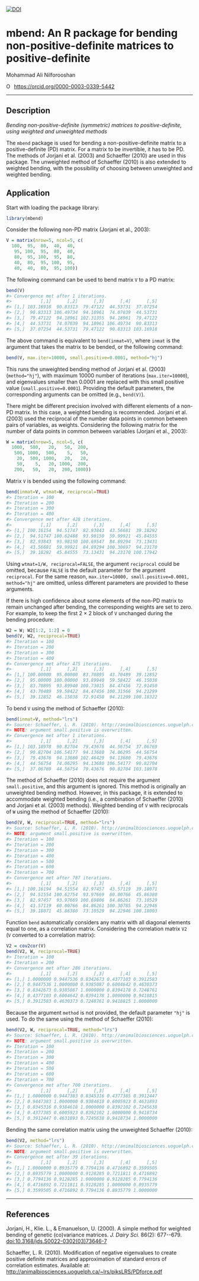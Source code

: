 [![DOI](https://zenodo.org/badge/DOI/10.5281/zenodo.3515891.svg)](https://doi.org/10.5281/zenodo.3515891)

# mbend: An R package for bending non-positive-definite matrices to positive-definite

Mohammad Ali Nilforooshan

<div itemscope itemtype="https://schema.org/Person"><a itemprop="sameAs" content="https://orcid.org/0000-0003-0339-5442" href="https://orcid.org/0000-0003-0339-5442" target="orcid.widget" rel="noopener noreferrer" style="vertical-align:top;"><img src="https://orcid.org/sites/default/files/images/orcid_16x16.png" style="width:1em;margin-right:.5em;" alt="ORCID iD icon">https://orcid.org/0000-0003-0339-5442</a></div>

---

## Description

*Bending non-positive-definite (symmetric) matrices to positive-definite, using weighted and unweighted methods*

The `mbend` package is used for bending a non-positive-definite matrix to a positive-definite (PD) matrix. For a matrix to be invertible, it has to be PD. The methods of Jorjani et al. (2003) and Schaeffer (2010) are used in this package. The unweighted method of Schaeffer (2010) is also extended to weighted bending, with the possibility of choosing between unweighted and weighted bending.

## Application

Start with loading the package library:

```r
library(mbend)
```

Consider the following non-PD matrix (Jorjani et al., 2003):

```r
V = matrix(nrow=5, ncol=5, c(
  100,  95,  80,  40,  40,
   95, 100,  95,  80,  40,
   80,  95, 100,  95,  80,
   40,  80,  95, 100,  95,
   40,  40,  80,  95, 100))
```

The following command can be used to bend matrix `V` to a PD matrix:

```r
bend(V)
#> Convergence met after 1 iterations.
#>           [,1]      [,2]      [,3]      [,4]      [,5]
#> [1,] 103.16918  90.83313  79.47122  44.53731  37.07254
#> [2,]  90.83313 106.49734  94.18961  74.07039  44.53731
#> [3,]  79.47122  94.18961 102.31355  94.18961  79.47122
#> [4,]  44.53731  74.07039  94.18961 106.49734  90.83313
#> [5,]  37.07254  44.53731  79.47122  90.83313 103.16918
```

The above command is equivalent to `bend(inmat=V)`, where `inmat` is the argument that takes the matrix to be bended, or the following command:

```r
bend(V, max.iter=10000, small.positive=0.0001, method="hj")
```

This runs the unweighted bending method of Jorjani et al. (2003) (`method="hj"`), with maximum 10000 number of iterations (`max.iter=10000`), and eigenvalues smaller than 0.0001 are replaced with this small positive value (`small.positive=0.0001`). Providing the default parameters, the corresponding arguments can be omitted (e.g., `bend(V)`).

There might be different precision involved with different elements of a non-PD matrix. In this case, a weighted bending is recommended. Jorjani et al. (2003) used the reciprocal of the number data points in common between pairs of variables, as weights. Considering the following matrix for the number of data points in common between variables (Jorjani et al., 2003):

```r
W = matrix(nrow=5, ncol=5, c(
  1000,  500,   20,   50,  200,
   500, 1000,  500,    5,   50,
    20,  500, 1000,   20,   20,
    50,    5,   20, 1000,  200,
   200,   50,   20,  200, 1000))
```

Matrix `V` is bended using the following command:

```r
bend(inmat=V, wtmat=W, reciprocal=TRUE)
#> Iteration = 100
#> Iteration = 200
#> Iteration = 300
#> Iteration = 400
#> Convergence met after 428 iterations.
#>           [,1]      [,2]      [,3]      [,4]      [,5]
#> [1,] 100.16154  94.51747  82.93843  43.56681  39.18292
#> [2,]  94.51747 100.62488  93.98150  59.99921  45.84555
#> [3,]  82.93843  93.98150 100.69547  84.89294  73.13431
#> [4,]  43.56681  59.99921  84.89294 100.30697  94.23170
#> [5,]  39.18292  45.84555  73.13431  94.23170 100.17942
```

Using `wtmat=1/W, reciprocal=FALSE`, the argument `reciprocal` could be omitted, because `FALSE` is the default parameter for the argument `reciprocal`. For the same reason, `max.iter=10000, small.positive=0.0001, method="hj"` are omitted, unless different parameters are provided to these arguments.

If there is high confidence about some elements of the non-PD matrix to remain unchanged after bending, the corresponding weights are set to zero. For example, to keep the first 2 &times; 2 block of `V` unchanged during the bending procedure:

```r
W2 = W; W2[1:2, 1:2] = 0
bend(V, W2, reciprocal=TRUE)
#> Iteration = 100
#> Iteration = 200
#> Iteration = 300
#> Iteration = 400
#> Convergence met after 475 iterations.
#>           [,1]      [,2]      [,3]      [,4]      [,5]
#> [1,] 100.00000  95.00000  83.70895  43.70489  39.12852
#> [2,]  95.00000 100.00000  93.89940  59.58422  46.15038
#> [3,]  83.70895  93.89940 100.73015  84.47456  72.91450
#> [4,]  43.70489  59.58422  84.47456 100.31566  94.21299
#> [5,]  39.12852  46.15038  72.91450  94.21299 100.18322
```

To bend `V` using the method of Schaeffer (2010):

```r
bend(inmat=V, method="lrs")
#> Source: Schaeffer, L. R. (2010). http://animalbiosciences.uoguelph.ca/~lrs/piksLRS/PDforce.pdf
#> NOTE: argument small.positive is overwritten.
#> Convergence met after 1 iterations.
#>           [,1]      [,2]      [,3]      [,4]      [,5]
#> [1,] 103.18978  90.82704  79.43676  44.56754  37.06769
#> [2,]  90.82704 106.54177  94.13680  74.06295  44.56754
#> [3,]  79.43676  94.13680 102.46429  94.13680  79.43676
#> [4,]  44.56754  74.06295  94.13680 106.54177  90.82704
#> [5,]  37.06769  44.56754  79.43676  90.82704 103.18978
```

The method of Schaeffer (2010) does not require the argument `small.positive`, and this argument is ignored. This method is originally an unweighted bending method. However, in this package, it is extended to accommodate weighted bending (i.e., a combination of Schaeffer (2010) and Jorjani et al. (2003) methods). Weighted bending of `V` with reciprocals of `W` using the method of Schaeffer (2010):

```r
bend(V, W, reciprocal=TRUE, method="lrs")
#> Source: Schaeffer, L. R. (2010). http://animalbiosciences.uoguelph.ca/~lrs/piksLRS/PDforce.pdf
#> NOTE: argument small.positive is overwritten.
#> Iteration = 100
#> Iteration = 200
#> Iteration = 300
#> Iteration = 400
#> Iteration = 500
#> Iteration = 600
#> Iteration = 700
#> Convergence met after 787 iterations.
#>           [,1]      [,2]      [,3]      [,4]      [,5]
#> [1,] 100.16194  94.51554  82.97457  43.57119  39.18071
#> [2,]  94.51554 100.62754  93.97669  60.00766  45.86380
#> [3,]  82.97457  93.97669 100.69806  84.86261  73.10529
#> [4,]  43.57119  60.00766  84.86261 100.30785  94.22946
#> [5,]  39.18071  45.86380  73.10529  94.22946 100.18003
```

Function `bend` automatically considers any matrix with all diagonal elements equal to one, as a correlation matrix. Considering the correlation matrix `V2` (`V` converted to a correlation matrix):

```r
V2 = cov2cor(V)
bend(V2, W, reciprocal=TRUE)
#> Iteration = 100
#> Iteration = 200
#> Convergence met after 286 iterations.
#>           [,1]      [,2]      [,3]      [,4]      [,5]
#> [1,] 1.0000000 0.9447536 0.8342673 0.4377103 0.3912583
#> [2,] 0.9447536 1.0000000 0.9385087 0.6004642 0.4630373
#> [3,] 0.8342673 0.9385087 1.0000000 0.8394178 0.7248761
#> [4,] 0.4377103 0.6004642 0.8394178 1.0000000 0.9418815
#> [5,] 0.3912583 0.4630373 0.7248761 0.9418815 1.0000000
```

Because the argument `method` is not provided, the default parameter `"hj"` is used. To do the same using the method of Schaeffer (2010):

```r
bend(V2, W, reciprocal=TRUE, method="lrs")
#> Source: Schaeffer, L. R. (2010). http://animalbiosciences.uoguelph.ca/~lrs/piksLRS/PDforce.pdf
#> NOTE: argument small.positive is overwritten.
#> Iteration = 100
#> Iteration = 200
#> Iteration = 300
#> Iteration = 400
#> Iteration = 500
#> Iteration = 600
#> Iteration = 700
#> Convergence met after 700 iterations.
#>           [,1]      [,2]      [,3]      [,4]      [,5]
#> [1,] 1.0000000 0.9447383 0.8345316 0.4377385 0.3912447
#> [2,] 0.9447383 1.0000000 0.9384618 0.6005923 0.4631893
#> [3,] 0.8345316 0.9384618 1.0000000 0.8392102 0.7245638
#> [4,] 0.4377385 0.6005923 0.8392102 1.0000000 0.9418734
#> [5,] 0.3912447 0.4631893 0.7245638 0.9418734 1.0000000
```

Bending the same correlation matrix using the unweighted Schaeffer (2010):

```r
bend(V2, method="lrs")
#> Source: Schaeffer, L. R. (2010). http://animalbiosciences.uoguelph.ca/~lrs/piksLRS/PDforce.pdf
#> NOTE: argument small.positive is overwritten.
#> Convergence met after 39 iterations.
#>           [,1]      [,2]      [,3]      [,4]      [,5]
#> [1,] 1.0000000 0.8935779 0.7794136 0.4716892 0.3599505
#> [2,] 0.8935779 1.0000000 0.9128285 0.7211811 0.4716892
#> [3,] 0.7794136 0.9128285 1.0000000 0.9128285 0.7794136
#> [4,] 0.4716892 0.7211811 0.9128285 1.0000000 0.8935779
#> [5,] 0.3599505 0.4716892 0.7794136 0.8935779 1.0000000
```

---

## References

Jorjani, H., Klie. L., & Emanuelson, U. (2000). A simple method for weighted bending of genetic (co)variance matrices. *J. Dairy Sci.* 86(2): 677--679. [doi:10.3168/jds.S0022-0302(03)73646-7](https://doi.org/10.3168/jds.S0022-0302(03)73646-7)

Schaeffer, L. R. (2010). Modification of negative eigenvalues to create positive definite matrices and approximation of standard errors of correlation estimates. Available at: http://animalbiosciences.uoguelph.ca/~lrs/piksLRS/PDforce.pdf
